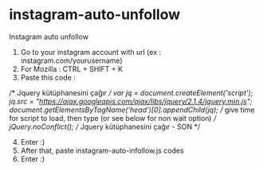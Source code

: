 # instagram-auto-unfollow
Instagram auto unfollow

1. Go to your instagram account with url (ex : instagram.com/yourusername)
2. For Mozilla : CTRL + SHIFT + K
3. Paste this code :

/* Jquery kütüphanesini çağır */
var jq = document.createElement('script');
jq.src = "https://ajax.googleapis.com/ajax/libs/jquery/2.1.4/jquery.min.js";
document.getElementsByTagName('head')[0].appendChild(jq);
/* give time for script to load, then type (or see below for non wait option) */
jQuery.noConflict();
/* Jquery kütüphanesini çağır - SON */

4. Enter :)
5. After that, paste instagram-auto-infollow.js codes
6. Enter :)

